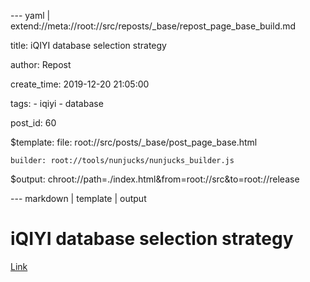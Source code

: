 --- yaml | extend://meta://root://src/reposts/_base/repost_page_base_build.md

title: iQIYI database selection strategy

author: Repost

create_time: 2019-12-20 21:05:00

tags:
    - iqiyi
    - database

post_id: 60

$template:
    file: root://src/posts/_base/post_page_base.html

    builder: root://tools/nunjucks/nunjucks_builder.js

$output: chroot://path=./index.html&from=root://src&to=root://release

--- markdown | template | output
# iQIYI database selection strategy
[Link](https://mp.weixin.qq.com/s/nkP_D_STCno_r90r83WLJg)
